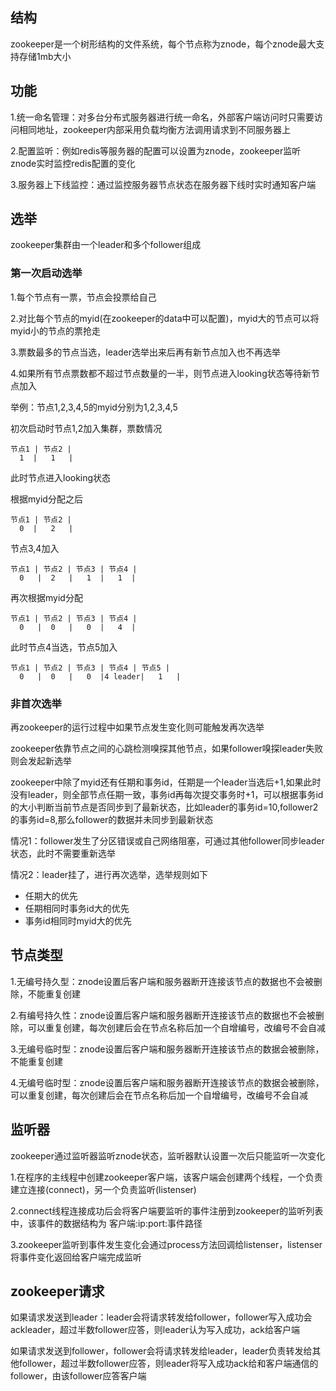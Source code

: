 ## 结构

zookeeper是一个树形结构的文件系统，每个节点称为znode，每个znode最大支持存储1mb大小

## 功能

1.统一命名管理：对多台分布式服务器进行统一命名，外部客户端访问时只需要访问相同地址，zookeeper内部采用负载均衡方法调用请求到不同服务器上

2.配置监听：例如redis等服务器的配置可以设置为znode，zookeeper监听znode实时监控redis配置的变化

3.服务器上下线监控：通过监控服务器节点状态在服务器下线时实时通知客户端

## 选举

zookeeper集群由一个leader和多个follower组成

### 第一次启动选举

1.每个节点有一票，节点会投票给自己

2.对比每个节点的myid(在zookeeper的data中可以配置)，myid大的节点可以将myid小的节点的票抢走

3.票数最多的节点当选，leader选举出来后再有新节点加入也不再选举

4.如果所有节点票数都不超过节点数量的一半，则节点进入looking状态等待新节点加入

举例：节点1,2,3,4,5的myid分别为1,2,3,4,5

初次启动时节点1,2加入集群，票数情况

```
节点1 | 节点2 |
  1  |   1   |
```

此时节点进入looking状态

根据myid分配之后

```
节点1 | 节点2 |
  0  |   2   |
```

节点3,4加入

```
节点1 | 节点2 | 节点3 | 节点4 |
  0   |  2   |   1  |   1  |
```

再次根据myid分配

```
节点1 | 节点2 | 节点3 | 节点4 |
  0   |  0   |   0  |   4  |
```

此时节点4当选，节点5加入

```
节点1 | 节点2 | 节点3 | 节点4 | 节点5 |
  0   |  0   |   0  |4 leader|   1   |
```

### 非首次选举

再zookeeper的运行过程中如果节点发生变化则可能触发再次选举

zookeeper依靠节点之间的心跳检测嗅探其他节点，如果follower嗅探leader失败则会发起新选举

zookeeper中除了myid还有任期和事务id，任期是一个leader当选后+1,如果此时没有leader，则全部节点任期一致，事务id再每次提交事务时+1，可以根据事务id的大小判断当前节点是否同步到了最新状态，比如leader的事务id=10,follower2的事务id=8,那么follower的数据并未同步到最新状态

情况1：follower发生了分区错误或自己网络阻塞，可通过其他follower同步leader状态，此时不需要重新选举

情况2：leader挂了，进行再次选举，选举规则如下

  - 任期大的优先
  - 任期相同时事务id大的优先
  - 事务id相同时myid大的优先

## 节点类型

1.无编号持久型：znode设置后客户端和服务器断开连接该节点的数据也不会被删除，不能重复创建

2.有编号持久性：znode设置后客户端和服务器断开连接该节点的数据也不会被删除，可以重复创建，每次创建后会在节点名称后加一个自增编号，改编号不会自减

3.无编号临时型：znode设置后客户端和服务器断开连接该节点的数据会被删除，不能重复创建

4.无编号临时型：znode设置后客户端和服务器断开连接该节点的数据会被删除，可以重复创建，每次创建后会在节点名称后加一个自增编号，改编号不会自减

## 监听器

zookeeper通过监听器监听znode状态，监听器默认设置一次后只能监听一次变化

1.在程序的主线程中创建zookeeper客户端，该客户端会创建两个线程，一个负责建立连接(connect)，另一个负责监听(listenser)

2.connect线程连接成功后会将客户端要监听的事件注册到zookeeper的监听列表中，该事件的数据结构为 客户端:ip:port:事件路径

3.zookeeper监听到事件发生变化会通过process方法回调给listenser，listenser将事件变化返回给客户端完成监听

## zookeeper请求

如果请求发送到leader：leader会将请求转发给follower，follower写入成功会ackleader，超过半数follower应答，则leader认为写入成功，ack给客户端

如果请求发送到follower，follower会将请求转发给leader，leader负责转发给其他follower，超过半数follower应答，则leader将写入成功ack给和客户端通信的follower，由该follower应答客户端

